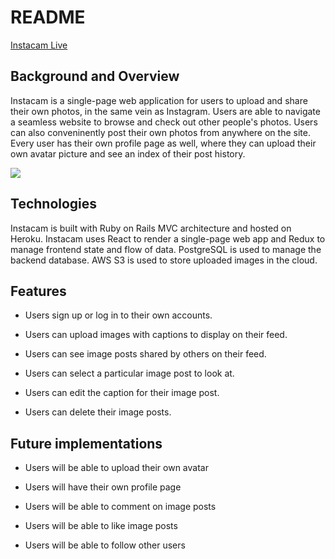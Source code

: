 # README

[Instacam Live](https://instacam-1.herokuapp.com/)

## Background and Overview

Instacam is a single-page web application for users to upload and share their own photos, in the same vein as Instagram. Users are able to navigate a seamless website to browse and check out other people's photos. Users can also conveninently post their own photos from anywhere on the site. Every user has their own profile page as well, where they can upload their own avatar picture and see an index of their post history.

![](app/assets/images/demo-ic.gif)


## Technologies

Instacam is built with Ruby on Rails MVC architecture and hosted on Heroku. Instacam uses React to render a single-page web app and Redux to manage frontend state and flow of data. PostgreSQL is used to manage the backend database. AWS S3 is used to store uploaded images in the cloud.  




## Features

* Users sign up or log in to their own accounts.

* Users can upload images with captions to display on their feed.

* Users can see image posts shared by others on their feed.

* Users can select a particular image post to look at.

* Users can edit the caption for their image post.

* Users can delete their image posts.


## Future implementations

* Users will be able to upload their own avatar

* Users will have their own profile page

* Users will be able to comment on image posts

* Users will be able to like image posts

* Users will be able to follow other users


